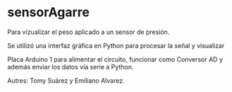 # sensorAgarre

Para vizualizar el peso aplicado a un sensor de presión. 

Se utilizó una interfaz gráfica en Python para procesar la señal y visualizar

Placa Arduino 1 para alimentar el circuito, funcionar como Conversor AD y además enviar los datos vía serie a Python.

Autres: Tomy Suárez y Emiliano Alvarez.
